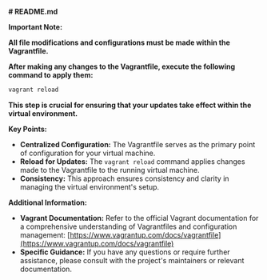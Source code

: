  **# README.md**

**Important Note:**

**All file modifications and configurations must be made within the Vagrantfile.**

**After making any changes to the Vagrantfile, execute the following command to apply them:**

```bash
vagrant reload
```

**This step is crucial for ensuring that your updates take effect within the virtual environment.**

**Key Points:**

- **Centralized Configuration:** The Vagrantfile serves as the primary point of configuration for your virtual machine.
- **Reload for Updates:** The `vagrant reload` command applies changes made to the Vagrantfile to the running virtual machine.
- **Consistency:** This approach ensures consistency and clarity in managing the virtual environment's setup.

**Additional Information:**

- **Vagrant Documentation:** Refer to the official Vagrant documentation for a comprehensive understanding of Vagrantfiles and configuration management: [https://www.vagrantup.com/docs/vagrantfile](https://www.vagrantup.com/docs/vagrantfile)
- **Specific Guidance:** If you have any questions or require further assistance, please consult with the project's maintainers or relevant documentation.
